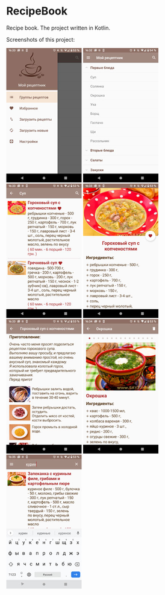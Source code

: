 # RecipeBook

Recipe book. The project written in Kotlin.

Screenshots of this project:

<img src="Screenshot_recipe_01.jpg" alt="Navigation Drawer"/>
<img src="Screenshot_recipe_02.jpg" alt="Categories"/>
<img src="Screenshot_recipe_03.jpg" alt="List of Recipes"/>
<img src="Screenshot_recipe_04.jpg" alt="Recipe in detail"/>
<img src="Screenshot_recipe_05.jpg" alt="Cooking steps"/>
<img src="Screenshot_recipe_06.jpg" alt="Favourites"/>
<img src="Screenshot_recipe_07.jpg" alt="Search"/>
